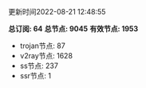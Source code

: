 更新时间2022-08-21 12:48:55

**总订阅: 64**
**总节点: 9045**
**有效节点: 1953**
- trojan节点: 87
- v2ray节点: 1628
- ss节点: 237
- ssr节点: 1
